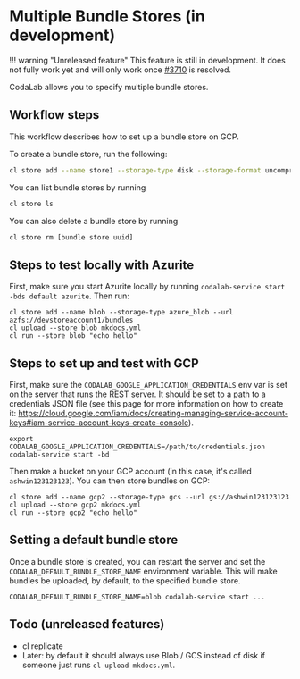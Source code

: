 # Multiple Bundle Stores (in development)

!!! warning "Unreleased feature"
        This feature is still in development. It does not fully work yet and will only work once [#3710](https://github.com/codalab/codalab-worksheets/issues/3710) is resolved.

CodaLab allows you to specify multiple bundle stores.

## Workflow steps

This workflow describes how to set up a bundle store on GCP.

To create a bundle store, run the following:

```bash
cl store add --name store1 --storage-type disk --storage-format uncompressed
```

You can list bundle stores by running

```bash
cl store ls
```

You can also delete a bundle store by running

```bash
cl store rm [bundle store uuid]
```

## Steps to test locally with Azurite

First, make sure you start Azurite locally by running `codalab-service start -bds default azurite`. Then run:

```
cl store add --name blob --storage-type azure_blob --url azfs://devstoreaccount1/bundles
cl upload --store blob mkdocs.yml
cl run --store blob "echo hello"
```

## Steps to set up and test with GCP

First, make sure the `CODALAB_GOOGLE_APPLICATION_CREDENTIALS` env var is set on the server that runs the REST server. It should be set to a path to a credentials JSON file (see this page for more information on how to create it: https://cloud.google.com/iam/docs/creating-managing-service-account-keys#iam-service-account-keys-create-console).

```
export CODALAB_GOOGLE_APPLICATION_CREDENTIALS=/path/to/credentials.json
codalab-service start -bd
```

Then make a bucket on your GCP account (in this case, it's called `ashwin123123123`). You can then store bundles on GCP:

```
cl store add --name gcp2 --storage-type gcs --url gs://ashwin123123123
cl upload --store gcp2 mkdocs.yml
cl run --store gcp2 "echo hello"
```

## Setting a default bundle store

Once a bundle store is created, you can restart the server and set the `CODALAB_DEFAULT_BUNDLE_STORE_NAME` environment variable. This will make bundles be uploaded, by default, to the specified bundle store.

```
CODALAB_DEFAULT_BUNDLE_STORE_NAME=blob codalab-service start ...
```

## Todo (unreleased features)

- cl replicate
- Later: by default it should always use Blob / GCS instead of disk if someone just runs `cl upload mkdocs.yml`.